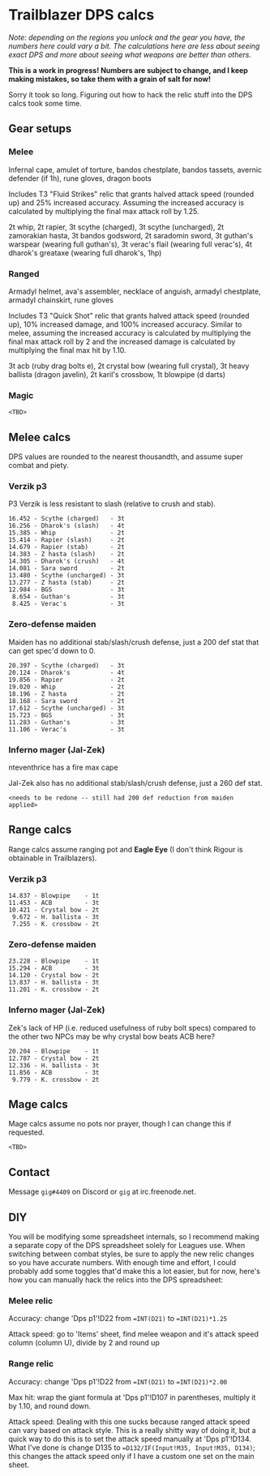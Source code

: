 # Trailblazer DPS calcs

_Note: depending on the regions you unlock and the gear you have, the numbers
here could vary a bit. The calculations here are less about seeing exact DPS and
more about seeing what weapons are better than others._

**This is a work in progress! Numbers are subject to change, and I keep making
mistakes, so take them with a grain of salt for now!**

Sorry it took so long. Figuring out how to hack the relic stuff into the DPS
calcs took some time.

## Gear setups

### Melee

Infernal cape, amulet of torture, bandos chestplate, bandos
tassets, avernic defender (if 1h), rune gloves, dragon boots

Includes T3 "Fluid Strikes" relic that grants halved attack speed (rounded up)
and 25% increased accuracy. Assuming the increased accuracy is calculated by
multiplying the final max attack roll by 1.25.

2t whip, 2t rapier, 3t scythe (charged), 3t scythe (uncharged), 2t zamorakian
hasta, 3t bandos godsword, 2t saradomin sword, 3t guthan's warspear (wearing
full guthan's), 3t verac's flail (wearing full verac's), 4t dharok's greataxe
(wearing full dharok's, 1hp)

### Ranged

Armadyl helmet, ava's assembler, necklace of anguish, armadyl chestplate,
armadyl chainskirt, rune gloves

Includes T3 "Quick Shot" relic that grants halved attack speed (rounded up), 10%
increased damage, and 100% increased accuracy. Similar to melee, assuming the
increased accuracy is calculated by multiplying the final max attack roll by 2
and the increased damage is calculated by multiplying the final max hit by 1.10.

3t acb (ruby drag bolts e), 2t crystal bow (wearing full crystal), 3t heavy
ballista (dragon javelin), 2t karil's crossbow, 1t blowpipe (d darts)

### Magic

`<TBD>`

## Melee calcs

DPS values are rounded to the nearest thousandth, and assume super combat and
piety.

### Verzik p3

P3 Verzik is less resistant to slash (relative to crush and stab). 

```
16.452 - Scythe (charged)   - 3t
16.256 - Dharok's (slash)   - 4t
15.385 - Whip               - 2t
15.414 - Rapier (slash)     - 2t
14.679 - Rapier (stab)      - 2t
14.383 - Z hasta (slash)    - 2t
14.305 - Dharok's (crush)   - 4t
14.081 - Sara sword         - 2t
13.480 - Scythe (uncharged) - 3t
13.277 - Z hasta (stab)     - 2t
12.984 - BGS                - 3t
 8.654 - Guthan's           - 3t
 8.425 - Verac's            - 3t
```

### Zero-defense maiden

Maiden has no additional stab/slash/crush defense, just a 200 def stat that
can get spec'd down to 0.

```
20.397 - Scythe (charged)   - 3t
20.124 - Dharok's           - 4t
19.856 - Rapier             - 2t
19.020 - Whip               - 2t
18.196 - Z hasta            - 2t
18.168 - Sara sword         - 2t
17.612 - Scythe (uncharged) - 3t
15.723 - BGS                - 3t
11.283 - Guthan's           - 3t
11.106 - Verac's            - 3t
```

### Inferno mager (Jal-Zek)

nteventhrice has a fire max cape

Jal-Zek also has no additional stab/slash/crush defense, just a 260 def stat.

```
<needs to be redone -- still had 200 def reduction from maiden applied>
```

## Range calcs

Range calcs assume ranging pot and **Eagle Eye** (I don't think Rigour is
obtainable in Trailblazers).

### Verzik p3

```
14.837 - Blowpipe    - 1t
11.453 - ACB         - 3t
10.421 - Crystal bow - 2t
 9.672 - H. ballista - 3t
 7.255 - K. crossbow - 2t
```

### Zero-defense maiden

```
23.228 - Blowpipe    - 1t
15.294 - ACB         - 3t
14.120 - Crystal bow - 2t
13.837 - H. ballista - 3t
11.201 - K. crossbow - 2t
```

### Inferno mager (Jal-Zek)

Zek's lack of HP (i.e. reduced usefulness of ruby bolt specs) compared to the
other two NPCs may be why crystal bow beats ACB here?

```
20.204 - Blowpipe    - 1t
12.787 - Crystal bow - 2t
12.336 - H. ballista - 3t
11.856 - ACB         - 3t
 9.779 - K. crossbow - 2t
```

## Mage calcs

Mage calcs assume no pots nor prayer, though I can change this if requested.

`<TBD>`

## Contact

Message `gig#4409` on Discord or `gig` at irc.freenode.net.

## DIY

You will be modifying some spreadsheet internals, so I recommend making a
separate copy of the DPS spreadsheet solely for Leagues use. When switching
between combat styles, be sure to apply the new relic changes so you have
accurate numbers. With enough time and effort, I could probably add some toggles
that'd make this a lot easier, but for now, here's how you can manually hack the
relics into the DPS spreadsheet:

### Melee relic

Accuracy: change 'Dps p1'!D22 from `=INT(D21)` to `=INT(D21)*1.25`

Attack speed: go to 'Items' sheet, find melee weapon and it's attack speed
column (column U), divide by 2 and round up

### Range relic

Accuracy: change 'Dps p1'!D22 from `=INT(D21)` to `=INT(D21)*2.00`

Max hit: wrap the giant formula at 'Dps p1'!D107 in parentheses, multiply it
by 1.10, and round down.

Attack speed: Dealing with this one sucks because ranged attack speed can vary
based on attack style. This is a really shitty way of doing it, but a quick way
to do this is to set the attack speed manually at 'Dps p1'!D134. What I've done
is change D135 to `=D132/IF(Input!M35, Input!M35, D134)`; this changes the
attack speed only if I have a custom one set on the main sheet. 
